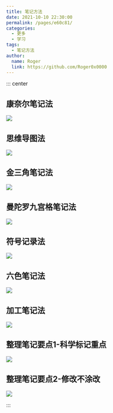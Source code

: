 ```yaml
---
title: 笔记方法
date: 2021-10-10 22:30:00
permalink: /pages/e60c81/
categories: 
  - 更多
  - 学习
tags: 
  - 笔记方法
author: 
  name: Roger
  link: https://github.com/Roger0x0000
---
```


::: center

## 康奈尔笔记法
![](https://cdn.jsdelivr.net/gh/Roger0x0000/image_store/blog/20200716105752.jpg)

## 思维导图法
![](https://cdn.jsdelivr.net/gh/Roger0x0000/image_store/blog/20200716105747.jpg)

## 金三角笔记法
![](https://cdn.jsdelivr.net/gh/Roger0x0000/image_store/blog/20200716105753.jpg)

## 曼陀罗九宫格笔记法
![](https://cdn.jsdelivr.net/gh/Roger0x0000/image_store/blog/20200716105748.jpg)

## 符号记录法
![](https://cdn.jsdelivr.net/gh/Roger0x0000/image_store/blog/20200716105749.jpg)

## 六色笔记法
![](https://cdn.jsdelivr.net/gh/Roger0x0000/image_store/blog/20200716105750.jpg)

## 加工笔记法
![](https://cdn.jsdelivr.net/gh/Roger0x0000/image_store/blog/20200716105751.jpg)

## 整理笔记要点1-科学标记重点
![](https://cdn.jsdelivr.net/gh/Roger0x0000/image_store/blog/20200716105746.jpg)

## 整理笔记要点2-修改不涂改
![](https://cdn.jsdelivr.net/gh/Roger0x0000/image_store/blog/20200716105745.jpg)

:::